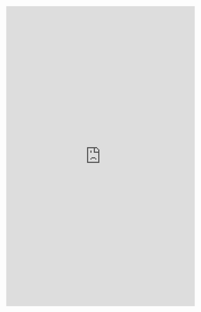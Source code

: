 <iframe class="repl" width="100%" height="800px" frameborder="0" src="https://repl.it/@azablan/isOdd?lite=true"></iframe>

